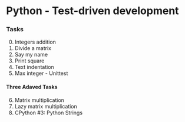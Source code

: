 # Python - Test-driven development


### Tasks
0. Integers addition 
1. Divide a matrix 
2. Say my name 
3. Print square
4. Text indentation 
5. Max integer - Unittest 

#### Three Adaved Tasks
6. Matrix multiplication 
7. Lazy matrix multiplication 
8. CPython #3: Python Strings 

